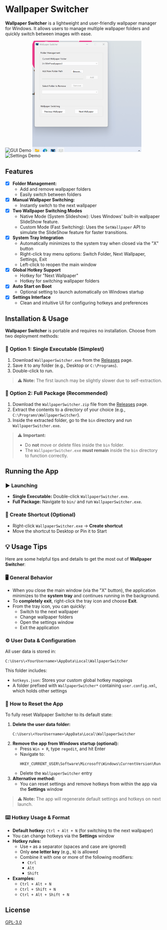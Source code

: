 # Wallpaper Switcher

**Wallpaper Switcher** is a lightweight and user-friendly wallpaper manager for Windows. It allows users to manage multiple wallpaper folders and quickly switch between images with ease.

<img src="./assets/gifs/Gui_Demo.gif" alt="GUI Demo" width="350"/>
<img src="./assets/gifs/SystemTray_Demo.gif" alt="System Tray Demo" width="350"/>
<img src="./assets/gifs/Settings_Demo.gif" alt="Settings Demo" width="350"/>


## Features 

- [x] **Folder Management:** 
  - Add and remove wallpaper folders
  - Easily switch between folders
- [x] **Manual Wallpaper Switching:** 
  - Instantly switch to the next wallpaper
- [x] **Two Wallpaper Switching Modes**
  - Native Mode (System Slideshow): Uses Windows' built-in wallpaper SlideShow feature.
  - Custom Mode (Fast Switching): Uses the `SetWallpaper` API to simulate the SlideShow feature for faster transitions.
- [x] **System Tray Integration**
  - Automatically minimizes to the system tray when closed via the "X" button
  - Right-click tray menu options: Switch Folder, Next Wallpaper, Settings, Exit
  - Left-click to reopen the main window
- [x] **Global Hotkey Support**
  - Hotkey for "Next Wallpaper"
  - Hotkey for switching wallpaper folders
- [x] **Auto Start on Boot**
  - Optional setting to launch automatically on Windows startup
- [x] **Settings Interface**
  - Clean and intuitive UI for configuring hotkeys and preferences

## Installation & Usage

**Wallpaper Switcher** is portable and requires no installation. Choose from two deployment methods:


### 🔹 Option 1: Single Executable (Simplest)

1. Download `WallpaperSwitcher.exe` from the [Releases](https://github.com/lorenzoyang/WallpaperSwitcher/releases) page.
2. Save it to any folder (e.g., Desktop or `C:\Programs`).
3. Double-click to run.

> ⚠️ **Note:** The first launch may be slightly slower due to self-extraction.

### 🔹 Option 2: Full Package (Recommended)

1. Download the `WallpaperSwitcher.zip` file from the [Releases](https://github.com/lorenzoyang/WallpaperSwitcher/releases) page.
2. Extract the contents to a directory of your choice (e.g., `C:\Programs\WallpaperSwitcher`).
3. Inside the extracted folder, go to the `bin` directory and run `WallpaperSwitcher.exe`.

> ⚠️ **Important:**
>
> - Do **not** move or delete files inside the `bin` folder.
> - The `WallpaperSwitcher.exe` **must remain** inside the `bin` directory to function correctly.

## Running the App

### ▶️ Launching

* **Single Executable:** Double-click `WallpaperSwitcher.exe`.
* **Full Package:** Navigate to `bin/` and run `WallpaperSwitcher.exe`.

### 📌 Create Shortcut (Optional)

* Right-click `WallpaperSwitcher.exe` → **Create shortcut**
* Move the shortcut to Desktop or Pin it to Start

## 💡 Usage Tips

Here are some helpful tips and details to get the most out of **Wallpaper Switcher**:

### 🖥️ General Behavior

- When you close the main window (via the "X" button), the application minimizes to the **system tray** and continues running in the background.
- To **completely exit**, right-click the tray icon and choose **Exit**.
- From the tray icon, you can quickly:
  - Switch to the next wallpaper
  - Change wallpaper folders
  - Open the settings window
  - Exit the application

### ⚙️ User Data & Configuration

All user data is stored in:

```
C:\Users\<YourUsername>\AppData\Local\WallpaperSwitcher
```

This folder includes:

* `hotkeys.json`: Stores your custom global hotkey mappings
* A folder prefixed with `WallpaperSwitcher*` containing `user.config.xml`, which holds other settings

### 🔄 How to Reset the App

To fully reset Wallpaper Switcher to its default state:
1. **Delete the user data folder:**
   ```
   C:\Users\<YourUsername>\AppData\Local\WallpaperSwitcher
   ```
2. **Remove the app from Windows startup (optional):**
   - Press `Win + R`, type `regedit`, and hit Enter
   - Navigate to:
     ```
     HKEY_CURRENT_USER\Software\Microsoft\Windows\CurrentVersion\Run
     ```
   - Delete the `WallpaperSwitcher` entry
3. **Alternative method:**
   - You can reset settings and remove hotkeys from within the app via the **Settings** window

> ⚠️ **Note:** The app will regenerate default settings and hotkeys on next launch.

### ⌨️ Hotkey Usage & Format

- **Default hotkey**: `Ctrl + Alt + N` (for switching to the next wallpaper)
- You can change hotkeys via the **Settings** window
- **Hotkey rules:**
  - Use `+` as a separator (spaces and case are ignored)
  - Only **one letter key** (e.g., `N`) is allowed
  - Combine it with one or more of the following modifiers:
    - `Ctrl`
    - `Alt`
    - `Shift`
- **Examples:**
  - `Ctrl + Alt + N`
  - `Ctrl + Shift + N`
  - `Ctrl + Alt + Shift + N`

## License

[GPL-3.0](LICENSE)

